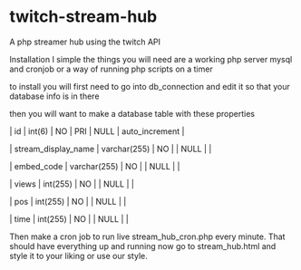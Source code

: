 # twitch-stream-hub
A php streamer hub using the twitch API

Installation I simple the things you will need are a working php server mysql and cronjob or a way of running php scripts on a timer

to install you will first need to go into db_connection and edit it so that your database info is in there

then you will want to make a database table with these properties 


| id                  | int(6)              | NO   | PRI    | NULL    | auto_increment |

| stream_display_name | varchar(255)        | NO   |        | NULL    |                |

| embed_code          | varchar(255)        | NO   |        | NULL    |                |

| views               | int(255)            | NO   |        | NULL    |                |

| pos                 | int(255)            | NO   |        | NULL    |                |

| time                | int(255)            | NO   |        | NULL    |                |


Then make a cron job to run live stream_hub_cron.php every minute.
That should have everything up and running now go to stream_hub.html and style it to your liking or use our style.  
